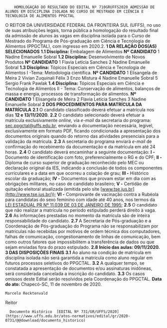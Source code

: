         HOMOLOGAÇÃO DO RESULTADO DO EDITAL Nº 710GRUFFS2020 ADMISSÃO DE ALUNOS EM DISCIPLINA ISOLADA NO CURSO DE MESTRADO EM CIÊNCIA E TECNOLOGIA DE ALIMENTOS PPGCTAL  

 O REITOR DA UNIVERSIDADE FEDERAL DA FRONTEIRA SUL (UFFS), no uso de suas atribuições legais, torna pública a homologação do resultado final da admissão de alunos às vagas em disciplina isolada para o Curso de Mestrado do Programa de Pós-graduação em Ciência e Tecnologia de Alimentos (PPGCTAL), com ingresso em 2020.2.  **1 DA RELAÇÃO DOS(AS) SELECIONADOS** **1.1 Disciplina:**  Embalagem de Alimentos     **Nº**    **CANDIDATO**     1   Nadine Emanuelle Sobral     **1.2 Disciplina:**  Desenvolvimento de Novos Produtos     **Nº**    **CANDIDATO**     1   Flavia Leticia Sanches     2   Nadine Emanuelle Sobral     **1.3 Disciplina:**  Tópicos Especiais em Ciência e Tecnologia de Alimentos I -Tema: Metodologia científica.     **Nº**    **CANDIDATO**     1   Elisangela de Meira     2   Vivian Zuquinali Félix     3   Enzo Mistura     4   Nadine Emanuelle Sobral     5   Sergio Frank Pawlak     **1.4 Disciplina:**  Tópicos Especiais em Ciência e Tecnologia de Alimentos II - Tema: Conservação de alimentos, balanços de massa e energia, processos de transformação de alimentos.     **Nº**    **CANDIDATO**     1   Elisangela de Meira     2   Flavia Leticia Sanches     3   Nadine Emanuelle Sobral      **2 DOS PROCEDIMENTOS PARA MATRÍCULA DA MATRÍCULA** **2.1**  O candidato classificado deverá efetuar a matrícula nos dias **12 e 13/11/2020.** **2.2**  O candidato selecionado deverá efetuar a matrícula exclusivamente *online,*  via *e-mail*  da secretaria do programa: sec.ppgctal@uffs.edu.br, enviando a documentação necessária, legível, exclusivamente em formato PDF, ficando condicionada a apresentação dos documentos originais quando do retorno das atividades presenciais para a validação da matrícula. **2.3**  A secretaria do programa enviará *e-mail*  de confirmação do recebimento da documentação e da matrícula em até 24 horas. **2.4**  O candidato deverá encaminhar a seguinte documentação: **I -**  Documento de identificação com foto, preferencialmente o RG e do CPF; **II -**  Diploma de curso superior de graduação reconhecido pelo MEC ou declaração original da IES, indicando a conclusão de todos os componentes curriculares e a data em que ocorreu a colação de grau; **III -**  Histórico escolar da graduação; **IV -**  Documentos que provam estar em dia com as obrigações militares, no caso de candidato brasileiro; **V -**  Certidão de quitação eleitoral atualizada (emitida pelo site [www.tse.jus.br](http://www.tse.jus.br/)); **VI -**  Comprovante de vacinação contra a Rubéola para candidatas do sexo feminino com idade até 40 anos, nos termos da [LEI ESTADUAL PR Nº 11.039 DE 03 DE JANEIRO DE 1995](https://www.google.com.br/search?q=LEI+ESTADUAL+PR+N%C2%BA+11.039+DE+3+DE+JANEIRO+DE+1995#spf=1605115171794); **2.5**  O candidato que não realizar a matrícula no período estipulado perderá direito à vaga. **2.6**  As informações prestadas no momento da matrícula são de inteira responsabilidade do candidato. **2.7**  A Secretaria de Pós-graduação e a Coordenação de Pós-graduação do Programa não se responsabilizam por matrículas não recebidas por motivos de ordem técnica dos computadores, falhas de comunicação, congestionamento de linhas de comunicação, bem como outros fatores que impossibilitem a transferência de dados ou que sejam enviadas fora do prazo estipulado. **2.8 Início das aulas: 09/11/2020.**  **3 DAS DISPOSIÇÕES FINAIS** **3.1**  Ao aluno na condição de matrícula em disciplina isolada não será garantida a matrícula como aluno regular em futuros processos seletivos do PPGCTAL. **3.2**  A qualquer tempo, se constatada a apresentação de documentos e/ou assinaturas inidôneas, será considerada cancelada a inscrição do candidato. **3.3**  Os casos omissos deste Edital serão resolvidos pela Coordenação do PPGCTAL.        **Data do ato:** Chapecó-SC, 11 de novembro de 2020.   
 

    Marcelo Recktenvald   
 Reitor 

      Documento Histórico  [EDITAL Nº 731/GR/UFFS/2020](https://www.uffs.edu.br/atos-normativos/edital/gr/2020-0731/@@download/documento_historico)     
      